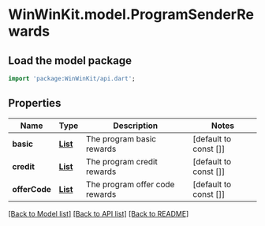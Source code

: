 # WinWinKit.model.ProgramSenderRewards

## Load the model package
```dart
import 'package:WinWinKit/api.dart';
```

## Properties
Name | Type | Description | Notes
------------ | ------------- | ------------- | -------------
**basic** | [**List<ProgramSenderBasicReward>**](ProgramSenderBasicReward.md) | The program basic rewards | [default to const []]
**credit** | [**List<ProgramSenderCreditReward>**](ProgramSenderCreditReward.md) | The program credit rewards | [default to const []]
**offerCode** | [**List<ProgramSenderOfferCodeReward>**](ProgramSenderOfferCodeReward.md) | The program offer code rewards | [default to const []]

[[Back to Model list]](../README.md#documentation-for-models) [[Back to API list]](../README.md#documentation-for-api-endpoints) [[Back to README]](../README.md)


